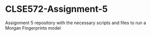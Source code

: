 # CLSE572-Assignment-5
Assignment 5 repository with the necessary scripts and files to run a Morgan Fingerprints model
